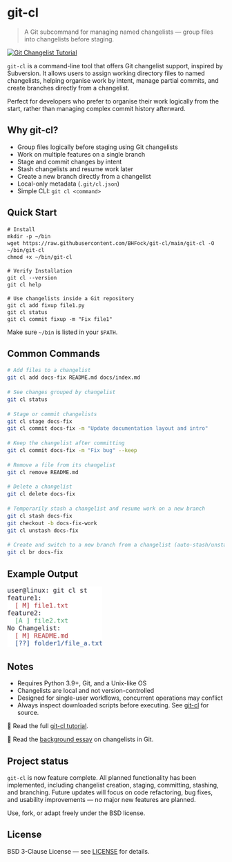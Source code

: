 <!--
git-cl is a minimal Git subcommand that brings changelist support to Git. Organise modified files into named changelists before staging or committing. Ideal for managing partial commits.
-->
# git-cl

> A Git subcommand for managing named changelists — group files into changelists before staging.

[![Git Changelist Tutorial](https://img.shields.io/badge/Tutorial-View-blue)](https://github.com/BHFock/git-cl/blob/main/docs/tutorial.md)

`git-cl` is a command-line tool that offers Git changelist support, inspired by Subversion. It allows users to assign working directory files to named changelists, helping organise work by intent, manage partial commits, and create branches directly from a changelist.

Perfect for developers who prefer to organise their work logically from the start, rather than managing complex commit history afterward.

## Why git-cl?

- Group files logically before staging using Git changelists
- Work on multiple features on a single branch
- Stage and commit changes by intent
- Stash changelists and resume work later
- Create a new branch directly from a changelist
- Local-only metadata (`.git/cl.json`)
- Simple CLI: `git cl <command>`

## Quick Start

```
# Install
mkdir -p ~/bin
wget https://raw.githubusercontent.com/BHFock/git-cl/main/git-cl -O ~/bin/git-cl
chmod +x ~/bin/git-cl

# Verify Installation
git cl --version
git cl help

# Use changelists inside a Git repository
git cl add fixup file1.py
git cl status
git cl commit fixup -m "Fix file1"
```

Make sure `~/bin` is listed in your `$PATH`. 


## Common Commands

```bash
# Add files to a changelist
git cl add docs-fix README.md docs/index.md

# See changes grouped by changelist
git cl status

# Stage or commit changelists
git cl stage docs-fix
git cl commit docs-fix -m "Update documentation layout and intro"

# Keep the changelist after committing
git cl commit docs-fix -m "Fix bug" --keep

# Remove a file from its changelist
git cl remove README.md

# Delete a changelist
git cl delete docs-fix

# Temporarily stash a changelist and resume work on a new branch
git cl stash docs-fix
git checkout -b docs-fix-work
git cl unstash docs-fix

# Create and switch to a new branch from a changelist (auto-stash/unstash)
git cl br docs-fix
```

## Example Output

<p align="left">
  <img src="docs/git-cl.png" alt="git-cl status changelist screenshot in terminal" width="220"/>
</p>

## Notes

- Requires Python 3.9+, Git, and a Unix-like OS
- Changelists are local and not version-controlled
- Designed for single-user workflows, concurrent operations may conflict
- Always inspect downloaded scripts before executing. See [git-cl](https://github.com/BHFock/git-cl/blob/main/git-cl) for source.

📘 Read the full [git-cl tutorial](https://github.com/BHFock/git-cl/blob/main/docs/tutorial.md).  

📘 Read the [background essay](docs/why-git-cl.md) on changelists in Git.

## Project status

`git-cl` is now feature complete. All planned functionality has been implemented, including changelist creation, staging, committing, stashing, and branching. Future updates will focus on code refactoring, bug fixes, and usability improvements — no major new features are planned.

Use, fork, or adapt freely under the BSD license.

## License

BSD 3-Clause License — see [LICENSE](./LICENSE) for details.

<!--
Keywords: git changelist, svn changelist, partial commit, group files, perforce, git extension, organize changes, subversion
-->

